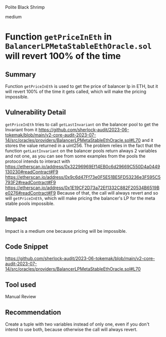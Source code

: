 Polite Black Shrimp

medium

# Function `getPriceInEth` in `BalancerLPMetaStableEthOracle.sol` will revert 100% of the time
## Summary
Function `getPriceInEth` is used to get the price of balancer lp in ETH, but it will revert 100% of the time it gets called, which will make the pricing impossible.
## Vulnerability Detail
`getPriceInEth` tries to call `getLastInvariant` on the balancer pool to get the Invariant from it 
https://github.com/sherlock-audit/2023-06-tokemak/blob/main/v2-core-audit-2023-07-14/src/oracles/providers/BalancerLPMetaStableEthOracle.sol#L70
and it stores the value returned in a uint256. The problem relies in the fact that the function `getLastInvariant` on the balancer pools return always 2 variables and not one, as you can see from some examples from the pools the protocol intends to interact with
https://etherscan.io/address/0x32296969Ef14EB0c6d29669C550D4a0449130230#readContract#F9
https://etherscan.io/address/0x9c6d47Ff73e0F5E51BE5FD53236e3F595C5793F2#readContract#F9
https://etherscan.io/address/0x1E19CF2D73a72Ef1332C882F20534B6519Be0276#readContract#F9
Because of that, the call will always revert and so will `getPriceInEth`, which will make pricing the balancer's LP for the meta stable pools impossible.
## Impact
Impact is a medium one because pricing will be impossible.
## Code Snippet
https://github.com/sherlock-audit/2023-06-tokemak/blob/main/v2-core-audit-2023-07-14/src/oracles/providers/BalancerLPMetaStableEthOracle.sol#L70
## Tool used

Manual Review

## Recommendation
Create a tuple with two variables instead of only one, even if you don't intend to use both, because otherwise the call will always revert.